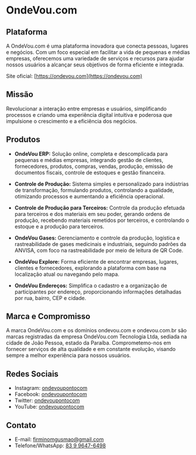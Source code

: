 # OndeVou.com

## Plataforma

A OndeVou.com é uma plataforma inovadora que conecta pessoas, lugares e negócios. Com um foco especial em facilitar a vida de pequenas e médias empresas, oferecemos uma variedade de serviços e recursos para ajudar nossos usuários a alcançar seus objetivos de forma eficiente e integrada.

Site oficial: [https://ondevou.com](https://ondevou.com)


## Missão

Revolucionar a interação entre empresas e usuários, simplificando processos e criando uma experiência digital intuitiva e poderosa que impulsione o crescimento e a eficiência dos negócios.

## Produtos

- **OndeVou ERP:** Solução online, completa e descomplicada para pequenas e médias empresas, integrando gestão de clientes, fornecedores, produtos, compras, vendas, produção, emissão de documentos fiscais, controle de estoques e gestão financeira.
  
- **Controle de Produção:** Sistema simples e personalizado para indústrias de transformação, formulando produtos, controlando a qualidade, otimizando processos e aumentando a eficiência operacional.
  
- **Controle de Produção para Terceiros:** Controle da produção efetuada para terceiros e dos materiais em seu poder, gerando ordens de produção, recebendo materiais remetidos por terceiros, e controlando o estoque e a produção para terceiros.

- **OndeVou Gases:** Gerenciamento e controle da produção, logística e rastreabilidade de gases medicinais e industriais, seguindo padrões da ANVISA, com foco na rastreabilidade por meio de leitura de QR Code.

- **OndeVou Explore:** Forma eficiente de encontrar empresas, lugares, clientes e fornecedores, explorando a plataforma com base na localização atual ou navegando pelo mapa.

- **OndeVou Endereços:** Simplifica o cadastro e a organização de participantes por endereço, proporcionando informações detalhadas por rua, bairro, CEP e cidade.

## Marca e Compromisso

A marca OndeVou.com e os domínios ondevou.com e ondevou.com.br são marcas registradas da empresa OndeVou.com Tecnologia Ltda, sediada na cidade de João Pessoa, estado da Paraíba. Comprometemo-nos em fornecer serviços de alta qualidade e em constante evolução, visando sempre a melhor experiência para nossos usuários.

## Redes Sociais

- Instagram: [ondevoupontocom](https://instagram.com/ondevoupontocom)
- Facebook: [ondevoupontocom](https://facebook.com/ondevoupontocom)
- Twitter: [ondevoupontocom](https://twitter.com/ondevoupontocom)
- YouTube: [ondevoupontocom](https://youtube.com/ondevoupontocom)

## Contato

- E-mail: firminomgusmao@gmail.com
- Telefone/WhatsApp: [83 9 9647-6498](https://wa.me/5583996476498)

